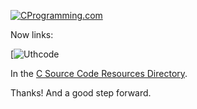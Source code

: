 [![CProgramming.com](http://www.cprogramming.com/images/title.gif)](http://www.cprogramming.com/)

Now links:

[![Uthcode](http://www.uthcode.com)

In the [C Source Code Resources Directory](http://www.cprogramming.com/cgi-bin/cdir/Cdirectory.cgi?action=Category&CID=13&Page=2).

Thanks! And a good step forward.